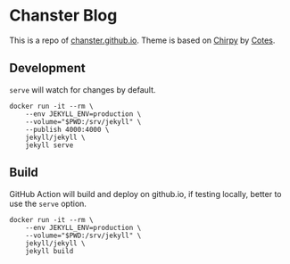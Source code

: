 # Chanster Blog

This is a repo of [chanster.github.io](https://chanster.github.io). Theme is based on [Chirpy](https://github.com/cotes2020/jekyll-theme-chirpy) by [Cotes](https://github.com/cotes2020).

## Development

`serve` will watch for changes by default.

```
docker run -it --rm \
    --env JEKYLL_ENV=production \
    --volume="$PWD:/srv/jekyll" \
    --publish 4000:4000 \
    jekyll/jekyll \
    jekyll serve
```

## Build

GitHub Action will build and deploy on github.io, if testing locally, better to use the `serve` option.

```
docker run -it --rm \
    --env JEKYLL_ENV=production \
    --volume="$PWD:/srv/jekyll" \
    jekyll/jekyll \
    jekyll build
```
